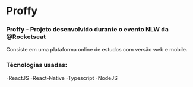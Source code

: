 # Proffy
### Proffy - Projeto desenvolvido durante o evento NLW da @Rocketseat

Consiste em uma plataforma online de estudos com versão web e mobile.

### Técnologias usadas:
-ReactJS
-React-Native
-Typescript
-NodeJS
